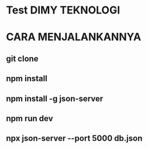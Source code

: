 # Test DIMY TEKNOLOGI

# CARA MENJALANKANNYA

## git clone

## npm install

## npm install -g json-server

## npm run dev

## npx json-server --port 5000 db.json
